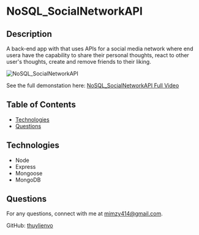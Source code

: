 # NoSQL_SocialNetworkAPI

## Description
A back-end app with that uses APIs for a social media network where end usera have the capability to share their personal thoughts, react to other user's thoughts, create and remove friends to their liking. 

![NoSQL_SocialNetworkAPI](https://user-images.githubusercontent.com/79684575/128660391-390444cf-85e2-4c77-8d23-7d4d7ce06c24.gif)

   See the full demonstation here: [ NoSQL_SocialNetworkAPI Full Video](https://youtu.be/NnPvaba9SpI)

  ## Table of Contents

  * [Technologies](#technologies)  
  * [Questions](#questions)


  ## Technologies

  * Node
  * Express
  * Mongoose
  * MongoDB


  ## Questions
  For any questions, connect with me at [mimzy414@gmail.com](mailto:mimzy414@gmail.com). 
  
  GitHub: [thuylienvo](https://github.com/thuylienvo) 


